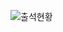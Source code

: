 ![출석현황](https://user-images.githubusercontent.com/23524849/116817378-06607080-aba1-11eb-88c1-558027cad786.png)
